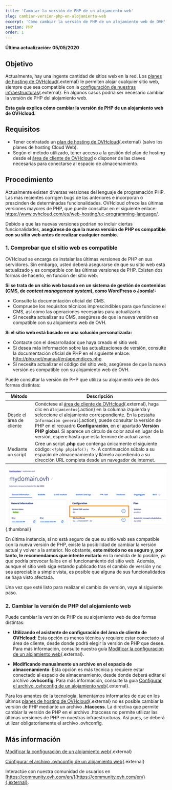 ```yaml
---
title: 'Cambiar la versión de PHP de un alojamiento web'
slug: cambiar-version-php-en-alojamiento-web
excerpt: 'Cómo cambiar la versión de PHP de un alojamiento web de OVH'
section: PHP
order: 1
---
```


**Última actualización: 05/05/2020**

## Objetivo

Actualmente, hay una ingente cantidad de sitios web en la red. Los [planes de hosting de OVHcloud](https://www.ovhcloud.com/es/web-hosting/){.external} le permiten alojar cualquier sitio web, siempre que sea compatible con la [configuración de nuestras infraestructuras](https://webhosting-infos.hosting.ovh.net){.external}. En algunos casos podría ser necesario cambiar la versión de PHP del alojamiento web.

**Esta guía explica cómo cambiar la versión de PHP de un alojamiento web de OVHcloud.**

## Requisitos

- Tener contratado un [plan de hosting de OVHcloud](https://www.ovhcloud.com/es/web-hosting/){.external} (salvo los planes de hosting Cloud Web).
- Según el método utilizado, tener acceso a la gestión del plan de hosting desde el [área de cliente de OVHcloud](https://ca.ovh.com/auth/?action=gotomanager&from=https://www.ovh.com/world/&ovhSubsidiary=ws) o disponer de las claves necesarias para conectarse al espacio de almacenamiento. 

## Procedimiento

Actualmente existen diversas versiones del lenguaje de programación PHP. Las más recientes corrigen bugs de las anteriores e incorporan o prescinden de determinadas funcionalidades. OVHcloud ofrece las últimas versiones mayores de PHP, que puede consultar en el siguiente enlace: <https://www.ovhcloud.com/es/web-hosting/uc-programming-language/>. 

Debido a que las nuevas versiones podrían no incluir ciertas funcionalidades, **asegúrese de que la nueva versión de PHP es compatible con su sitio web antes de realizar cualquier cambio.**

### 1. Comprobar que el sitio web es compatible

OVHcloud se encarga de instalar las últimas versiones de PHP en sus servidores. Sin embargo, usted deberá asegurarse de que su sitio web está actualizado y es compatible con las últimas versiones de PHP. Existen dos formas de hacerlo, en función del sitio web:

**Si se trata de un sitio web basado en un sistema de gestión de contenidos (CMS, de *content management system*), como WordPress o Joomla!:** 

- Consulte la documentación oficial del CMS. 
- Compruebe los requisitos técnicos imprescindibles para que funcione el CMS, así como las operaciones necesarias para actualizarlo.
- Si necesita actualizar su CMS, asegúrese de que la nueva versión es compatible con su alojamiento web de OVH.

**Si el sitio web está basado en una solución personalizada:** 

- Contacte con el desarrollador que haya creado el sitio web.
- Si desea más información sobre las actualizaciones de versión, consulte la documentación oficial de PHP en el siguiente enlace: <http://php.net/manual/en/appendices.php>.
- Si necesita actualizar el código del sitio web, asegúrese de que la nueva versión es compatible con su alojamiento web de OVH.

Puede consultar la versión de PHP que utiliza su alojamiento web de dos formas distintas: 

|Método|Descripción|
|---|---|
|Desde el área de cliente|Conéctese al [área de cliente de OVHcloud](https://ca.ovh.com/auth/?action=gotomanager&from=https://www.ovh.com/world/&ovhSubsidiary=ws){.external}, haga clic en `Alojamientos`{.action} en la columna izquierda y seleccione el alojamiento correspondiente. En la pestaña `Información general`{.action}, puede consultar la versión de PHP en el recuadro **Configuración**, en el apartado **Versión PHP global**. Si aparece un círculo de color azul en lugar de la versión, espere hasta que esta termine de actualizarse.|
|Mediante un script|Cree un script **.php** que contenga únicamente el siguiente código: `<?php phpinfo(); ?>`. A continuación súbalo a su espacio de almacenamiento y llámelo accediendo a su dirección URL completa desde un navegador de internet.|

![Versión de PHP](images/change-php-version-step1.png){.thumbnail}

En última instancia, si no está seguro de que su sitio web sea compatible con la nueva versión de PHP, existe la posibilidad de cambiar la versión actual y volver a la anterior. No obstante, **este método no es seguro y, por tanto, le recomendamos que intente evitarlo** en la medida de lo posible, ya que podría provocar fallos en el funcionamiento del sitio web. Además, aunque el sitio web siga estando publicado tras el cambio de versión y no sea apreciable a simple vista, es posible que alguna de sus funcionalidades se haya visto afectada. 

Una vez que esté listo para realizar el cambio de versión, vaya al siguiente paso.

### 2. Cambiar la versión de PHP del alojamiento web

Puede cambiar la versión de PHP de su alojamiento web de dos formas distintas:

- **Utilizando el asistente de configuración del área de cliente de OVHcloud**:  Esta opción es menos técnica y requiere estar conectado al área de cliente, desde donde podrá elegir la versión de PHP que desee. Para más información, consulte nuestra guía [Modificar la configuración de un alojamiento web](../cambiar_el_entorno_de_ejecucion_de_un_alojamiento/){.external}.

- **Modificando manualmente un archivo en el espacio de almacenamiento**: Esta opción es más técnica y requiere estar conectado al espacio de almacenamiento, desde donde deberá editar el archivo **.ovhconfig**. Para más información, consulte la guía [Configurar el archivo .ovhconfig de un alojamiento web](../configurar-archivo-ovhconfig/){.external}.

Para los amantes de la tecnología, lamentamos informarles de que en los últimos [planes de hosting de OVHcloud](https://www.ovhcloud.com/es/web-hosting/){.external} no es posible cambiar la versión de PHP mediante un archivo **.htaccess**. La directiva que permite cambiar la versión de PHP en el archivo .htaccess no permite utilizar las últimas versiones de PHP en nuestras infraestructuras. Así pues, se deberá utilizar obligatoriamente el archivo .ovhconfig.

## Más información

[Modificar la configuración de un alojamiento web](../cambiar_el_entorno_de_ejecucion_de_un_alojamiento/){.external}

[Configurar el archivo .ovhconfig de un alojamiento web](../configurar-archivo-ovhconfig/){.external}

Interactúe con nuestra comunidad de usuarios en [https://community.ovh.com/en/](https://community.ovh.com/en/){.external}.
